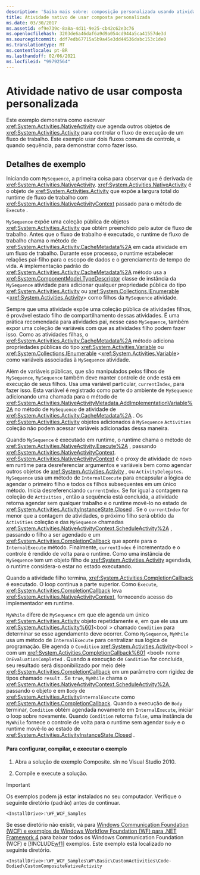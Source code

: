 ```yaml
---
description: 'Saiba mais sobre: composição personalizada usando atividade nativa'
title: Atividade nativo de usar composta personalizada
ms.date: 03/30/2017
ms.assetid: ef9e739c-8a8a-4d11-9e25-cb42c62e3c76
ms.openlocfilehash: 3203de6a46daf6a9d9a054cd944a5ca41557de3d
ms.sourcegitcommit: ddf7edb67715a5b9a45e3dd44536dabc153c1de0
ms.translationtype: MT
ms.contentlocale: pt-BR
ms.lasthandoff: 02/06/2021
ms.locfileid: "99792564"
---
```

# <a name="custom-composite-using-native-activity"></a>Atividade nativo de usar composta personalizada

Este exemplo demonstra como escrever <xref:System.Activities.NativeActivity> que agenda outros objetos de <xref:System.Activities.Activity> para controlar o fluxo de execução de um fluxo de trabalho. Este exemplo usar dois fluxos comuns de controle, e quando sequência, para demonstrar como fazer isso.

## <a name="sample-details"></a>Detalhes de exemplo

 Iniciando com `MySequence`, a primeira coisa para observar que é derivada de <xref:System.Activities.NativeActivity>. <xref:System.Activities.NativeActivity> é o objeto de <xref:System.Activities.Activity> que expõe a largura total do runtime de fluxo de trabalho com <xref:System.Activities.NativeActivityContext> passado para o método de `Execute` .

 `MySequence` expõe uma coleção pública de objetos <xref:System.Activities.Activity> que obtém preenchido pelo autor de fluxo de trabalho. Antes que o fluxo de trabalho é executado, o runtime de fluxo de trabalho chama o método de <xref:System.Activities.Activity.CacheMetadata%2A> em cada atividade em um fluxo de trabalho. Durante esse processo, o runtime estabelecer relações pai-filho para o escopo de dados e o gerenciamento de tempo de vida. A implementação padrão do <xref:System.Activities.Activity.CacheMetadata%2A> método usa a <xref:System.ComponentModel.TypeDescriptor> classe de instância da `MySequence` atividade para adicionar qualquer propriedade pública do tipo <xref:System.Activities.Activity> ou <xref:System.Collections.IEnumerable> \<<xref:System.Activities.Activity>> como filhos da `MySequence` atividade.

 Sempre que uma atividade expõe uma coleção pública de atividades filhos, é provável estado filho de compartilhamento dessas atividades. É uma prática recomendada para atividades pai, nesse caso `MySequence`, também expor uma coleção de variáveis com que as atividades filho podem fazer isso. Como as atividades filhas, o <xref:System.Activities.Activity.CacheMetadata%2A> método adiciona propriedades públicas do tipo <xref:System.Activities.Variable> ou <xref:System.Collections.IEnumerable> \<<xref:System.Activities.Variable>> como variáveis associadas à `MySequence` atividade.

 Além de variáveis públicas, que são manipulados pelos filhos de `MySequence`, `MySequence` também deve manter controle de onde está em execução de seus filhos. Usa uma variável particular, `currentIndex`, para fazer isso. Esta variável é registrado como parte do ambiente de `MySequence` adicionando uma chamada para o método de <xref:System.Activities.NativeActivityMetadata.AddImplementationVariable%2A> no método de `MySequence` de atividade de <xref:System.Activities.Activity.CacheMetadata%2A> . Os <xref:System.Activities.Activity> objetos adicionados à `MySequence` `Activities` coleção não podem acessar variáveis adicionadas dessa maneira.

 Quando `MySequence` é executado em runtime, o runtime chama o método de <xref:System.Activities.NativeActivity.Execute%2A> , passando <xref:System.Activities.NativeActivityContext>. <xref:System.Activities.NativeActivityContext> é o proxy de atividade de novo em runtime para desreferenciar argumentos e variáveis bem como agendar outros objetos de <xref:System.Activities.Activity> , ou `ActivityDelegates`. `MySequence` usa um método de `InternalExecute` para encapsular a lógica de agendar o primeiro filho e todos os filhos subsequentes em um único método. Inicia desreferenciando `currentIndex`. Se for igual a contagem na coleção de `Activities` , então a sequência está concluída, a atividade retorna agendar sem qualquer trabalho e o runtime movê-lo no estado de <xref:System.Activities.ActivityInstanceState.Closed> . Se o `currentIndex` for menor que a contagem de atividades, o próximo filho será obtido da `Activities` coleção e das `MySequence` chamadas <xref:System.Activities.NativeActivityContext.ScheduleActivity%2A> , passando o filho a ser agendado e um <xref:System.Activities.CompletionCallback> que aponte para o `InternalExecute` método. Finalmente, `currentIndex` é incrementado e o controle é rendido de volta para o runtime. Como uma instância de `MySequence` tem um objeto filho de <xref:System.Activities.Activity> agendada, o runtime considera-o estar no estado executando.

 Quando a atividade filho termina, <xref:System.Activities.CompletionCallback> é executado. O loop continua a parte superior. Como `Execute`, <xref:System.Activities.CompletionCallback> leva <xref:System.Activities.NativeActivityContext>, fornecendo acesso do implementador em runtime.

 `MyWhile` difere de `MySequence` em que ele agenda um único <xref:System.Activities.Activity> objeto repetidamente e, em que ele usa um <xref:System.Activities.Activity%601><bool \> chamado `Condition` para determinar se esse agendamento deve ocorrer. Como `MySequence`, `MyWhile` usa um método de `InternalExecute` para centralizar sua lógica de programação. Ele agenda o `Condition` <xref:System.Activities.Activity><bool \> com um <xref:System.Activities.CompletionCallback%601> \<bool> nome `OnEvaluationCompleted` . Quando a execução de `Condition` for concluída, seu resultado será disponibilizado por meio dele <xref:System.Activities.CompletionCallback> em um parâmetro com rigidez de tipos chamado `result` . Se `true`, `MyWhile` chama o <xref:System.Activities.NativeActivityContext.ScheduleActivity%2A>, passando o objeto e em `Body` de <xref:System.Activities.Activity>`InternalExecute` como <xref:System.Activities.CompletionCallback>. Quando a execução de `Body` terminar, `Condition` obtém agendada novamente em `InternalExecute`, iniciar o loop sobre novamente. Quando `Condition` retorna `false`, uma instância de `MyWhile` fornece o controle de volta para o runtime sem agendar `Body` e o runtime movê-lo ao estado de <xref:System.Activities.ActivityInstanceState.Closed> .

#### <a name="to-set-up-build-and-run-the-sample"></a>Para configurar, compilar, e executar o exemplo

1. Abra a solução de exemplo Composite. sln no Visual Studio 2010.

2. Compile e execute a solução.

> [!IMPORTANT]
> Os exemplos podem já estar instalados no seu computador. Verifique o seguinte diretório (padrão) antes de continuar.  
>
> `<InstallDrive>:\WF_WCF_Samples`  
>
> Se esse diretório não existir, vá para [Windows Communication Foundation (WCF) e exemplos de Windows Workflow Foundation (WF) para .NET Framework 4](https://www.microsoft.com/download/details.aspx?id=21459) para baixar todos os Windows Communication Foundation (WCF) e [!INCLUDE[wf1](../../../../includes/wf1-md.md)] exemplos. Este exemplo está localizado no seguinte diretório.  
>
> `<InstallDrive>:\WF_WCF_Samples\WF\Basic\CustomActivities\Code-Bodied\CustomCompositeNativeActivity`
